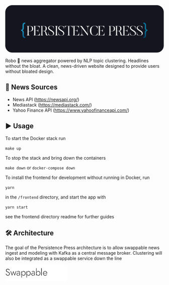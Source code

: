 <img src="/media/embedded_logo.svg" height=150/>

Robo 🤖 news aggregator powered by NLP topic clustering. Headlines without the bloat. A clean, news-driven website designed to provide users without bloated design.

## 📰 News Sources

- News API (https://newsapi.org/)
- Mediastack (https://mediastack.com/)
- Yahoo Finance API (https://www.yahoofinanceapi.com/)

## ▶️ Usage

To start the Docker stack run 

`make up`

To stop the stack and bring down the containers

`make down` 
or 
`docker-compose down`

To install the frontend for development without running in Docker, run

`yarn`

in the `/frontend` directory, and start the app with

`yarn start`

see the frontend directory readme for further guides

## 🛠️ Architecture

The goal of the Persistence Press architecture is to allow swappable news ingest and modeling with Kafka as a central message broker. Clustering will also be integrated as a swappable service down the line

![Architecture](https://github.com/bblease/persistence-press/blob/master/keyscreens/Architecture_diagram.png)
